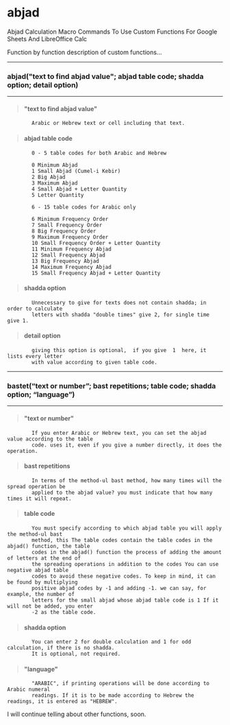 # abjad
Abjad Calculation Macro Commands To Use Custom Functions For Google Sheets And LibreOffice Calc

Function by function description of custom functions...
***
###         abjad("text to find abjad value"; abjad table code; shadda option; detail option)
***
>####        "text to find abjad value"

            Arabic or Hebrew text or cell including that text.

>####        abjad table code

            0 - 5 table codes for both Arabic and Hebrew
            
            0 Minimum Abjad
            1 Small Abjad (Cumel-i Kebir)
            2 Big Abjad
            3 Maximum Abjad
            4 Small Abjad + Letter Quantity
            5 Letter Quantity
            
            6 - 15 table codes for Arabic only
            
            6 Minimum Frequency Order
            7 Small Frequency Order
            8 Big Frequency Order
            9 Maximum Frequency Order
            10 Small Frequency Order + Letter Quantity
            11 Minimum Frequency Abjad
            12 Small Frequency Abjad
            13 Big Frequency Abjad
            14 Maximum Frequency Abjad
            15 Small Frequency Abjad + Letter Quantity

>####        shadda option

            Unnecessary to give for texts does not contain shadda; in order to calculate 
            letters with shadda "double times" give 2, for single time give 1.

>####        detail option

            giving this option is optional,  if you give  1  here, it lists every letter 
            with value according to given table code.
***            
###         bastet(“text or number”; bast repetitions; table code; shadda option; “language”)
***
>####        "text or number"

            If you enter Arabic or Hebrew text, you can set the abjad value according to the table
            code. uses it, even if you give a number directly, it does the operation.

>####        bast repetitions

            In terms of the method-ul bast method, how many times will the spread operation be
            applied to the abjad value? you must indicate that how many times it will repeat.

>####        table code

            You must specify according to which abjad table you will apply the method-ul bast
            method, this The table codes contain the table codes in the abjad() function, the table
            codes in the abjad() function the process of adding the amount of letters at the end of
            the spreading operations in addition to the codes You can use negative abjad table
            codes to avoid these negative codes. To keep in mind, it can be found by multiplying
            positive abjad codes by -1 and adding -1. we can say, for example, the number of
            letters for the small abjad whose abjad table code is 1 If it will not be added, you enter
            -2 as the table code.

>####        shadda option

            You can enter 2 for double calculation and 1 for odd calculation, if there is no shadda.
            It is optional, not required.

>####        "language"

            "ARABIC", if printing operations will be done according to Arabic numeral
            readings. If it is to be made according to Hebrew the readings, it is entered as "HEBREW".            
        
        
I will continue telling about other functions, soon.
